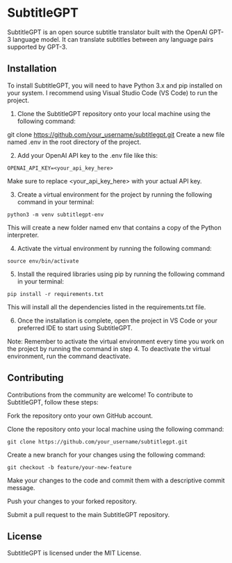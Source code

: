# SubtitleGPT
SubtitleGPT is an open source subtitle translator built with the OpenAI GPT-3 language model. It can translate subtitles between any language pairs supported by GPT-3.

## Installation
To install SubtitleGPT, you will need to have Python 3.x and pip installed on your system. I recommend using Visual Studio Code (VS Code) to run the project.

1. Clone the SubtitleGPT repository onto your local machine using the following command:

git clone https://github.com/your_username/subtitlegpt.git
Create a new file named .env in the root directory of the project.

2. Add your OpenAI API key to the .env file like this:

```
OPENAI_API_KEY=<your_api_key_here>
```

Make sure to replace <your_api_key_here> with your actual API key.

3. Create a virtual environment for the project by running the following command in your terminal:

```
python3 -m venv subtitlegpt-env
```

This will create a new folder named env that contains a copy of the Python interpreter.

4. Activate the virtual environment by running the following command:

```
source env/bin/activate
```

5. Install the required libraries using pip by running the following command in your terminal:

```
pip install -r requirements.txt
```
This will install all the dependencies listed in the requirements.txt file.

6. Once the installation is complete, open the project in VS Code or your preferred IDE to start using SubtitleGPT.

Note: Remember to activate the virtual environment every time you work on the project by running the command in step 4. To deactivate the virtual environment, run the command deactivate.

## Contributing
Contributions from the community are welcome! To contribute to SubtitleGPT, follow these steps:

Fork the repository onto your own GitHub account.

Clone the repository onto your local machine using the following command:

```
git clone https://github.com/your_username/subtitlegpt.git
```

Create a new branch for your changes using the following command:

```
git checkout -b feature/your-new-feature
```

Make your changes to the code and commit them with a descriptive commit message.

Push your changes to your forked repository.

Submit a pull request to the main SubtitleGPT repository.

## License
SubtitleGPT is licensed under the MIT License.